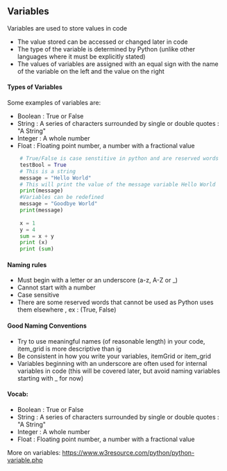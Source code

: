 ## Variables


Variables are used to store values in code
* The value stored can be accessed or changed later in code
* The type of the variable is determined by Python (unlike other languages where it must be explicitly stated)
* The values of variables are assigned with an equal sign with the name of the variable on the left and the value on the right 
#### Types of Variables
Some examples of variables are:

* Boolean : True or False 
* String : A series of characters surrounded by single or double quotes : "A String"
* Integer : A whole number  
* Float : Floating point number, a number with a fractional value
```python
	# True/False is case senstitive in python and are reserved words 
    testBool = True
    # This is a string
    message = "Hello World"
    # This will print the value of the message variable Hello World
    print(message)
    #Variables can be redefined
    message = "Goodbye World" 
    print(message)
    
    x = 1
    y = 4
    sum = x + y
    print (x)
    print (sum)
```

#### Naming rules
* Must begin with a letter or an underscore (a-z, A-Z or _)
* Cannot start with a number
* Case sensitive
* There are some reserved words that cannot be used as Python uses them elsewhere , ex : (True, False)
#### Good Naming Conventions
* Try to use meaningful names (of reasonable length) in your code, item_grid is more descriptive than ig
* Be consistent in how you write your variables, itemGrid or item_grid
* Variables beginning with an underscore are often used for internal variables in code (this will be covered later, but avoid naming variables starting with _ for now)


#### Vocab: 
* Boolean : True or False 
* String : A series of characters surrounded by single or double quotes : "A String"
* Integer : A whole number  
* Float : Floating point number, a number with a fractional value


More on variables: https://www.w3resource.com/python/python-variable.php

